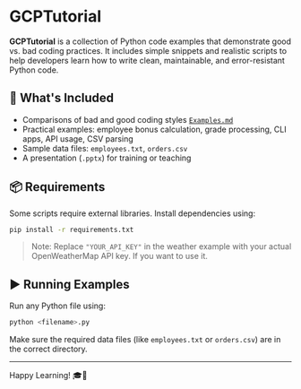 # GCPTutorial

**GCPTutorial** is a collection of Python code examples that demonstrate good vs. bad coding practices. It includes simple snippets and realistic scripts to help developers learn how to write clean, maintainable, and error-resistant Python code.

## 🔧 What's Included

- Comparisons of bad and good coding styles [`Examples.md`](Examples.md)
- Practical examples: employee bonus calculation, grade processing, CLI apps, API usage, CSV parsing
- Sample data files: `employees.txt`, `orders.csv`
- A presentation (`.pptx`) for training or teaching

## 📦 Requirements

Some scripts require external libraries. Install dependencies using:

```bash
pip install -r requirements.txt
````

> Note: Replace `"YOUR_API_KEY"` in the weather example with your actual OpenWeatherMap API key. If you want to use it.

## ▶️ Running Examples

Run any Python file using:

```bash
python <filename>.py
```

Make sure the required data files (like `employees.txt` or `orders.csv`) are in the correct directory.


---

Happy Learning! 🎓🐍

